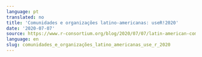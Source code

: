 ```yaml
---
language: pt
translated: no
title: 'Comunidades e organizações latino-americanas: useR!2020'
date: '2020-07-07'
source: https://www.r-consortium.org/blog/2020/07/07/latin-american-communities-and-organizations-at-user2020
language: en
slug: comunidades_e_organizações_latino_americanas_use_r_2020
---
```




